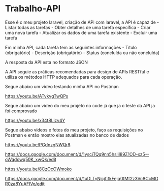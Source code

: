 # Trabalho-API
<p>Esse é o meu projeto laravel, criação de API com laravel, a API é capaz de 
 - Listar todas as tarefas
 - Obter detalhes de uma tarefa específica
 - Criar uma nova tarefa
 - Atualizar os dados de uma tarefa existente
 - Excluir uma tarefa
</p>

<p>Em minha API, cada tarefa tem as seguintes informações
 - Título (obrigatório)
 - Descrição (obrigatório)
 - Status (concluída ou não concluída)
</p>

<p>A resposta da API esta no formato JSON</p>
<p>A API seguie as práticas recomendadas para design de APIs RESTful e utiliza os métodos HTTP adequados para cada operação.</p>
<p>Segue abaixo um video testando minha API no Postman</p>

https://youtu.be/ATvkvgTwQPs

<p>Segue abaixo um video do meu projeto no code já que ja o teste da API ja foi comprovado</p>

https://youtu.be/x34t8Lizv4Y

<p>Segue abaixo videos e fotos do meu projeto, faço as requisições no Postman e então mostro elas atualizadas no banco de dados</p>

https://youtu.be/PGdnzgNWQr8

https://docs.google.com/document/d/1ysciTQq9nn5hslil89Z1OD-xz5--oWqdcwq50K_xwQk/edit

https://youtu.be/8CzOcOWmoko

https://docs.google.com/document/d/1uDLTyNjcjfifkFejq0tMf2z3Vc8CcMOR0za8YuAFIVo/edit
